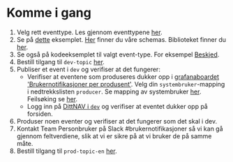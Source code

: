 # Komme i gang

1. Velg rett eventtype. Les gjennom eventtypene [her](./eventtyper/fellesinfo.md).
2. Se på [dette](./eksempler.md) eksemplet. [Her](https://github.com/navikt/brukernotifikasjon-schemas/tree/master/src/main/avro) finner du våre schemas. Biblioteket finner du [her](https://jitpack.io/#navikt/brukernotifikasjon-schemas).
3. Se også på kodeeksemplet til valgt event-type. For eksempel [Beskjed](./eventtyper/beskjed/kodeeksempel.md).
4. Bestill tilgang til `dev-topic` [her](https://github.com/navikt/brukernotifikasjon-topic-iac).
5. Publiser et event i `dev` og verifiser at det fungerer:
    - Verifiser at eventene som produseres dukker opp i [grafanaboardet 'Brukernotifikasjoner per produsent'](https://grafana.adeo.no/d/jXntDVWGk/brukernotifikasjoner-per-produsent?orgId=1&refresh=5m&var-env=dev&var-cluster=dev-sbs&var-cluster_fss=dev-fss&var-namespace=q1). 
    Velg din `systembruker`-mapping i nedtrekkslisten `producer`. 
    Se mapping av systembruker [her](https://github.com/navikt/brukernotifikasjon-topic-iac/blob/master/dev/systembrukermapping-dev.sql). Feilsøking se [her](./feilsoking.md).
    - Logg inn på [DittNAV i `dev`](https://www.dev.nav.no/person/dittnav) og verifiser at eventet dukker opp på forsiden.          
6. Produser noen eventer og verifiser at det fungerer som det skal i dev.
7. Kontakt Team Personbruker på Slack #brukernotifikasjoner så vi kan gå gjennom feltverdiene, slik at vi er sikre på at vi bruker de på samme måte.
8. Bestill tilgang til `prod-topic-en` [her](https://github.com/navikt/brukernotifikasjon-topic-iac). 